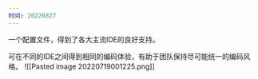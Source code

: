 ```yaml
---
时间: 20220827
---
```

一个配置文件，得到了各大主流IDE的良好支持。

可在不同的IDE之间得到相同的编码体验，有助于团队保持尽可能统一的编码风格。
![[Pasted image 20220719001225.png]]